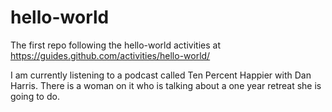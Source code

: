 # hello-world
The first repo following the hello-world activities at https://guides.github.com/activities/hello-world/

I am currently listening to a podcast called Ten Percent Happier with Dan Harris.
There is a woman on it who is talking about a one year retreat she is going to do.
